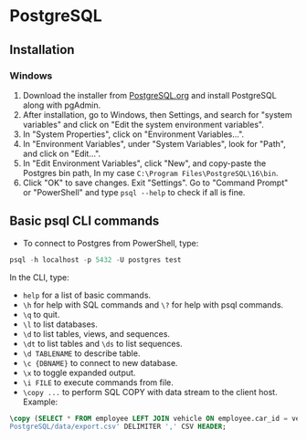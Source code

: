 # PostgreSQL

## Installation

### Windows

1. Download the installer from [PostgreSQL.org](https://www.enterprisedb.com/downloads/postgres-postgresql-downloads) and install PostgreSQL along with pgAdmin.
2. After installation, go to Windows, then Settings, and search for "system variables" and click on "Edit the system environment variables".
3. In "System Properties", click on "Environment Variables...".
4. In "Environment Variables", under "System Variables", look for "Path", and click on "Edit...".
5. In "Edit Environment Variables", click "New", and copy-paste the Postgres bin path, In my case `C:\Program Files\PostgreSQL\16\bin`.
6. Click "OK" to save changes. Exit "Settings". Go to "Command Prompt" or "PowerShell" and type `psql --help` to check if all is fine.

## Basic psql CLI commands

- To connect to Postgres from PowerShell, type:

```powershell
psql -h localhost -p 5432 -U postgres test
```

In the CLI, type:

- `help` for a list of basic commands.
- `\h` for help with SQL commands and `\?` for help with psql commands.
- `\q` to quit.
- `\l` to list databases.
- `\d` to list tables, views, and sequences.
- `\dt` to list tables and `\ds` to list sequences.
- `\d TABLENAME` to describe table.
- `\c {DBNAME}` to connect to new database.
- `\x` to toggle expanded output.
- `\i FILE` to execute commands from file.
- `\copy ...` to perform SQL COPY with data stream to the client host. Example:

```sql
\copy (SELECT * FROM employee LEFT JOIN vehicle ON employee.car_id = vehicle.id) TO '/Users/user/Desktop/MOOCs/
PostgreSQL/data/export.csv' DELIMITER ',' CSV HEADER;
```
